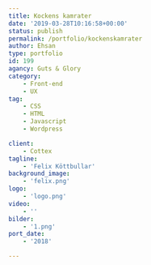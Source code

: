 ```yaml
---
title: Kockens kamrater
date: '2019-03-28T10:16:58+00:00'
status: publish
permalink: /portfolio/kockenskamrater
author: Ehsan
type: portfolio
id: 199
agancy: Guts & Glory
category:
    - Front-end
    - UX
tag:
    - CSS
    - HTML
    - Javascript
    - Wordpress

client:
    - Cottex
tagline:
    - 'Felix Köttbullar'
background_image:
    - 'felix.png'
logo:
    - 'logo.png'
video:
    - ''
bilder:
    - '1.png'
port_date:
    - '2018'

---
```

